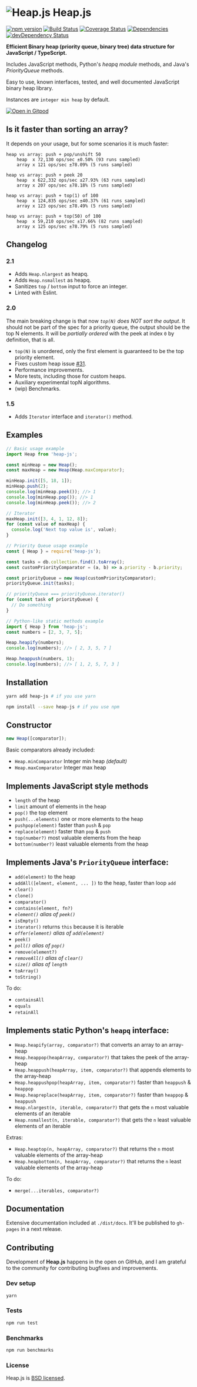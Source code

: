# ![Heap.js](assets/heap-js.png) Heap.js

[![npm version](https://img.shields.io/npm/v/heap-js.svg?style=flat)](https://www.npmjs.com/package/heap-js)
[![Build Status](https://travis-ci.org/ignlg/heap-js.svg?branch=master)](https://travis-ci.org/ignlg/heap-js)
[![Coverage Status](https://img.shields.io/coveralls/ignlg/heap-js/master.svg?style=flat)](https://coveralls.io/github/ignlg/heap-js?branch=master)
[![Dependencies](https://david-dm.org/ignlg/heap-js.png?theme=shields.io)](https://david-dm.org/ignlg/heap-js)
[![devDependency Status](https://david-dm.org/ignlg/heap-js/dev-status.svg)](https://david-dm.org/ignlg/heap-js#info=devDependencies)

**Efficient Binary heap (priority queue, binary tree) data structure for JavaScript / TypeScript.**

Includes JavaScript methods, Python's _heapq module_ methods, and Java's _PriorityQueue_ methods.

Easy to use, known interfaces, tested, and well documented JavaScript binary heap library.

Instances are `integer min heap` by default.

[![Open in Gitpod](https://gitpod.io/button/open-in-gitpod.svg)](https://gitpod.io/#https://github.com/ignlg/heap-js)

## Is it faster than sorting an array?

It depends on your usage, but for some scenarios it is much faster:

```
heap vs array: push + pop/unshift 50
	heap  x 72,130 ops/sec ±0.50% (93 runs sampled)
	array x 121 ops/sec ±78.09% (5 runs sampled)

heap vs array: push + peek 20
	heap  x 622,332 ops/sec ±27.93% (63 runs sampled)
	array x 207 ops/sec ±78.18% (5 runs sampled)

heap vs array: push + top(1) of 100
	heap  x 124,835 ops/sec ±40.37% (61 runs sampled)
	array x 123 ops/sec ±78.49% (5 runs sampled)

heap vs array: push + top(50) of 100
	heap  x 59,210 ops/sec ±17.66% (82 runs sampled)
	array x 125 ops/sec ±78.79% (5 runs sampled)
```

## Changelog

### 2.1

- Adds `Heap.nlargest` as heapq.
- Adds `Heap.nsmallest` as heapq.
- Sanitizes `top` / `bottom` input to force an integer.
- Linted with Eslint.

### 2.0

The main breaking change is that now _`top(N)` does NOT sort the output_. It should not be part of the spec for a priority queue, the output should be the top N elements. It will be _partially ordered_ with the peek at index `0` by definition, that is all.

- `top(N)` is unordered, only the first element is guaranteed to be the top priority element.
- Fixes custom heap issue [#31](https://github.com/ignlg/heap-js/issues/31).
- Performance improvements.
- More tests, including those for custom heaps.
- Auxiliary experimental topN algorithms.
- (wip) Benchmarks.

### 1.5

- Adds `Iterator` interface and `iterator()` method.

## Examples

```js
// Basic usage example
import Heap from 'heap-js';

const minHeap = new Heap();
const maxHeap = new Heap(Heap.maxComparator);

minHeap.init([5, 18, 1]);
minHeap.push(2);
console.log(minHeap.peek()); //> 1
console.log(minHeap.pop()); //> 1
console.log(minHeap.peek()); //> 2

// Iterator
maxHeap.init([3, 4, 1, 12, 8]);
for (const value of maxHeap) {
  console.log('Next top value is', value);
}
```

```js
// Priority Queue usage example
const { Heap } = require('heap-js');

const tasks = db.collection.find().toArray();
const customPriorityComparator = (a, b) => a.priority - b.priority;

const priorityQueue = new Heap(customPriorityComparator);
priorityQueue.init(tasks);

// priorityQueue === priorityQueue.iterator()
for (const task of priorityQueue) {
  // Do something
}
```

```js
// Python-like static methods example
import { Heap } from 'heap-js';
const numbers = [2, 3, 7, 5];

Heap.heapify(numbers);
console.log(numbers); //> [ 2, 3, 5, 7 ]

Heap.heappush(numbers, 1);
console.log(numbers); //> [ 1, 2, 5, 7, 3 ]
```

## Installation

```bash
yarn add heap-js # if you use yarn

npm install --save heap-js # if you use npm
```

## Constructor

```js
new Heap([comparator]);
```

Basic comparators already included:

- `Heap.minComparator` Integer min heap _(default)_
- `Heap.maxComparator` Integer max heap

## Implements JavaScript style methods

- `length` of the heap
- `limit` amount of elements in the heap
- `pop()` the top element
- `push(...elements)` one or more elements to the heap
- `pushpop(element)` faster than `push` & `pop`
- `replace(element)` faster than `pop` & `push`
- `top(number?)` most valuable elements from the heap
- `bottom(number?)` least valuable elements from the heap

## Implements Java's `PriorityQueue` interface:

- `add(element)` to the heap
- `addAll([elment, element, ... ])` to the heap, faster than loop `add`
- `clear()`
- `clone()`
- `comparator()`
- `contains(element, fn?)`
- _`element()` alias of `peek()`_
- `isEmpty()`
- `iterator()` returns `this` because it is iterable
- _`offer(element)` alias of `add(element)`_
- `peek()`
- _`poll()` alias of `pop()`_
- `remove(element?)`
- _`removeAll()` alias of `clear()`_
- _`size()` alias of `length`_
- `toArray()`
- `toString()`

To do:

- `containsAll`
- `equals`
- `retainAll`

## Implements static Python's `heapq` interface:

- `Heap.heapify(array, comparator?)` that converts an array to an array-heap
- `Heap.heappop(heapArray, comparator?)` that takes the peek of the array-heap
- `Heap.heappush(heapArray, item, comparator?)` that appends elements to the array-heap
- `Heap.heappushpop(heapArray, item, comparator?)` faster than `heappush` & `heappop`
- `Heap.heapreplace(heapArray, item, comparator?)` faster than `heappop` & `heappush`
- `Heap.nlargest(n, iterable, comparator?)` that gets the `n` most valuable elements of an iterable
- `Heap.nsmallest(n, iterable, comparator?)` that gets the `n` least valuable elements of an iterable

Extras:

- `Heap.heaptop(n, heapArray, comparator?)` that returns the `n` most valuable elements of the array-heap
- `Heap.heapbottom(n, heapArray, comparator?)` that returns the `n` least valuable elements of the array-heap

To do:

- `merge(...iterables, comparator?)`

## Documentation

Extensive documentation included at `./dist/docs`. It'll be published to `gh-pages` in a next release.

## Contributing

Development of **Heap.js** happens in the open on GitHub, and I am grateful to the community for contributing bugfixes and improvements.

### Dev setup

```bash
yarn
```

### Tests

```bash
npm run test
```

### Benchmarks

```bash
npm run benchmarks
```

### License

Heap.js is [BSD licensed](LICENSE).
